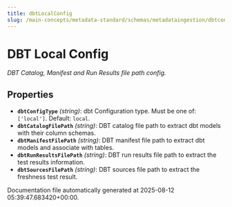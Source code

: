 ```yaml
---
title: dbtLocalConfig
slug: /main-concepts/metadata-standard/schemas/metadataingestion/dbtconfig/dbtlocalconfig
---
```


# DBT Local Config

*DBT Catalog, Manifest and Run Results file path config.*

## Properties

- **`dbtConfigType`** *(string)*: dbt Configuration type. Must be one of: `['local']`. Default: `local`.
- **`dbtCatalogFilePath`** *(string)*: DBT catalog file path to extract dbt models with their column schemas.
- **`dbtManifestFilePath`** *(string)*: DBT manifest file path to extract dbt models and associate with tables.
- **`dbtRunResultsFilePath`** *(string)*: DBT run results file path to extract the test results information.
- **`dbtSourcesFilePath`** *(string)*: DBT sources file path to extract the freshness test result.


Documentation file automatically generated at 2025-08-12 05:39:47.683420+00:00.
